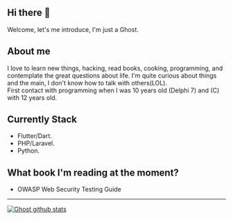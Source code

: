 ## Hi there 👋
Welcome, let's me introduce, I'm just a Ghost.

## About me
I love to learn new things, hacking, read books, cooking, programming, and contemplate the great questions about life. I'm quite curious about things and the main, I don't know how to talk with others(LOL).  
First contact with programming when I was 10 years old (Delphi 7) and (C) with 12 years old.

## Currently Stack
* Flutter/Dart.   
* PHP/Laravel.  
* Python.  

## What book I'm reading at the moment?
* OWASP Web Security Testing Guide

------
[![Ghost github stats](https://github-readme-stats.vercel.app/api?username=raphaelbarbosaqwerty&theme=radical)](https://github.com/anuraghazra/github-readme-stats)
